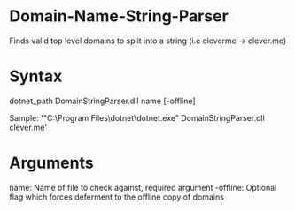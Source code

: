 # Domain-Name-String-Parser
Finds valid top level domains to split into a string (i.e cleverme -> clever.me)

# Syntax
dotnet_path DomainStringParser.dll name [-offline]

Sample: '"C:\Program Files\dotnet\dotnet.exe" DomainStringParser.dll clever.me'

# Arguments
name: Name of file to check against, required argument
-offline: Optional flag which forces deferment to the offline copy of domains
